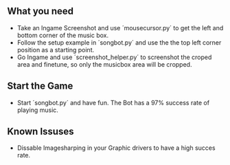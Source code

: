 ## What you need
- Take an Ingame Screenshot and use ´mousecursor.py´ to get the left and bottom corner of the music box.
- Follow the setup example in ´songbot.py´ and use the the top left corner position as a starting point.
- Go Ingame and use ´screenshot_helper.py´ to screenshot the croped area and finetune, so only the musicbox area will be cropped.

## Start the Game
- Start ´songbot.py´ and have fun. The Bot has a 97% success rate of playing music.

## Known Issuses
- Dissable Imagesharping in your Graphic drivers to have a high succes rate.
